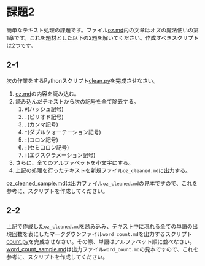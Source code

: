 # 課題2

簡単なテキスト処理の課題です。ファイル[oz.md](./oz.md)内の文章はオズの魔法使いの第1章です。これを題材とした以下の2題を解いてください。作成すべきスクリプトは2つです。

## 2-1

次の作業をするPythonスクリプト[clean.py](./clean.py)を完成させなさい。

1. [oz.md](./oz.md)の内容を読み込む。
2. 読み込んだテキストから次の記号を全て除去する。
   1. `#`(ハッシュ記号)
   2. `.`(ピリオド記号)
   3. `,`(カンマ記号)
   4. `"`(ダブルクォーテーション記号)
   5. `:`(コロン記号)
   6. `;`(セミコロン記号)
   7. `!`(エクスクラメーション記号)
3. さらに、全てのアルファベットを小文字にする。
4. 上記の処理を行ったテキストを新規ファイル`oz_cleaned.md`に出力する。

[oz_cleaned_sample.md](./oz_cleaned_sample.md)は出力ファイル`oz_cleaned.md`の見本ですので、これを参考に、スクリプトを作成してください。

## 2-2

上記で作成した`oz_cleaned.md`を読み込み、テキスト中に現れる全ての単語の出現回数を表にしたマークダウンファイル`word_count.md`を出力するスクリプト[count.py](./count.py)を完成させなさい。その際、単語はアルファベット順に並べなさい。[word_count_sample.md](./word_count_sample.md)は出力ファイル`word_count.md`の見本ですので、これを参考に、スクリプトを作成してください。
